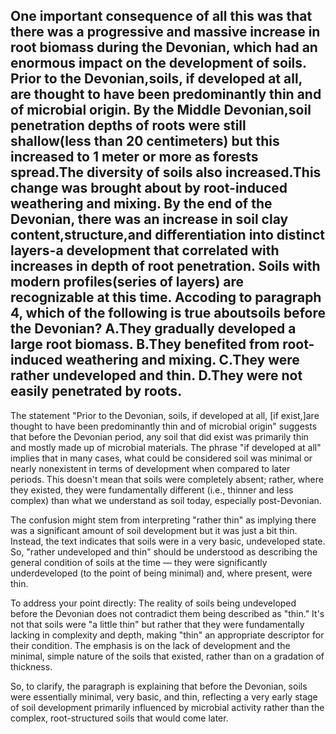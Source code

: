 One important consequence of all this was that there was a progressive and massive increase in root biomass during the Devonian, which had an enormous impact on the development of soils. Prior to the Devonian,soils, if developed at all, are thought to have been predominantly thin and of microbial origin. By the Middle Devonian,soil penetration depths of roots were still shallow(less than 20 centimeters) but this increased to 1 meter or more as forests spread.The diversity of soils also increased.This change was brought about by root-induced weathering and mixing. By the end of the Devonian, there was an increase in soil clay content,structure,and differentiation into distinct layers-a development that correlated with increases in depth of root penetration. Soils with modern profiles(series of layers) are recognizable at this time.
Accoding to ​paragraph 4, which of the following is true aboutsoils before the Devonian?
A.They gradually developed a large root biomass.
B.They benefited from root-induced weathering and mixing.
C.They were rather undeveloped and thin.
D.They were not easily penetrated by roots.
-


The statement "Prior to the Devonian, soils, if developed at all, [if exist,]are thought to have been predominantly thin and of microbial origin" suggests that before the Devonian period, any soil that did exist was primarily thin and mostly made up of microbial materials. The phrase "if developed at all" implies that in many cases, what could be considered soil was minimal or nearly nonexistent in terms of development when compared to later periods. This doesn't mean that soils were completely absent; rather, where they existed, they were fundamentally different (i.e., thinner and less complex) than what we understand as soil today, especially post-Devonian.

The confusion might stem from interpreting "rather thin" as implying there was a significant amount of soil development but it was just a bit thin. Instead, the text indicates that soils were in a very basic, undeveloped state. So, "rather undeveloped and thin" should be understood as describing the general condition of soils at the time — they were significantly underdeveloped (to the point of being minimal) and, where present, were thin.

To address your point directly: The reality of soils being undeveloped before the Devonian does not contradict them being described as "thin." It's not that soils were "a little thin" but rather that they were fundamentally lacking in complexity and depth, making "thin" an appropriate descriptor for their condition. The emphasis is on the lack of development and the minimal, simple nature of the soils that existed, rather than on a gradation of thickness.

So, to clarify, the paragraph is explaining that before the Devonian, soils were essentially minimal, very basic, and thin, reflecting a very early stage of soil development primarily influenced by microbial activity rather than the complex, root-structured soils that would come later.
